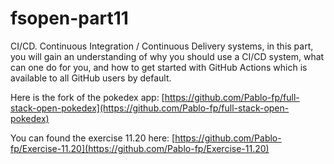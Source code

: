 # fsopen-part11
CI/CD. Continuous Integration / Continuous Delivery systems, in this part, you will gain an understanding of why you should use a CI/CD system, what can one do for you, and how to get started with GitHub Actions which is available to all GitHub users by default.

Here is the fork of the pokedex app: [https://github.com/Pablo-fp/full-stack-open-pokedex](https://github.com/Pablo-fp/full-stack-open-pokedex)


You can found the exercise 11.20 here: [https://github.com/Pablo-fp/Exercise-11.20](https://github.com/Pablo-fp/Exercise-11.20)

